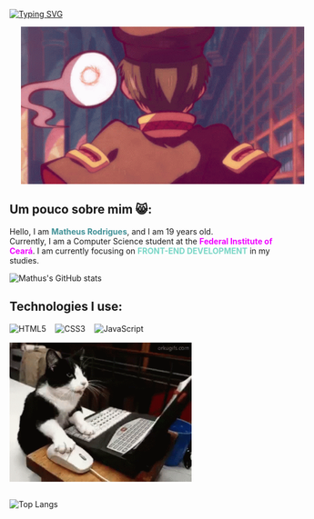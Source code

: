 [![Typing SVG](https://readme-typing-svg.herokuapp.com/?color=78D6C6&size=50&center=true&vCenter=true&width=1000&lines=Welcome+to+My+GitHub's+Profile+:%29)](https://git.io/typing-svg)
<br>

<img style="margin-left:20px" src="./hanako-hi.gif" style="width:400px">
<br>

## Um pouco sobre mim 😸:

<p>
Hello, I am <strong style="color: #419197">Matheus Rodrigues</strong>, and I am 19 years old.<br>
Currently, I am a Computer Science student at the <strong style="color:#f000ff">Federal Institute of Ceará</strong>. I am currently focusing on <strong style="color:#78D6C6;">FRONT-END DEVELOPMENT</strong> in my studies.
</p>

![Mathus's GitHub stats](https://github-readme-stats.vercel.app/api?username=MathusRod&show_icons=true&theme=tokyonight)

## Technologies I use:

<div style="display: flex; gap: 1rem;flex-direction:column" >
<div style="display: flex; gap: 1rem;">
<img alt="HTML5" src="https://img.shields.io/badge/HTML5-E34F26?style=for-the-badge&logo=html5&logoColor=white">
<img alt="CSS3"  src="https://img.shields.io/badge/CSS3-1572B6?style=for-the-badge&logo=css3&logoColor=white">
<img alt="JavaScript"  src="https://img.shields.io/badge/JavaScript-F7DF1E?style=for-the-badge&logo=javascript&logoColor=black">
</div>
<img src="./cat-computer.gif" style="width:320px">
</div>
<br>

![Top Langs](https://github-readme-stats.vercel.app/api/top-langs/?username=MathusRod&layout=compact&hide=java&theme=tokyonight)

